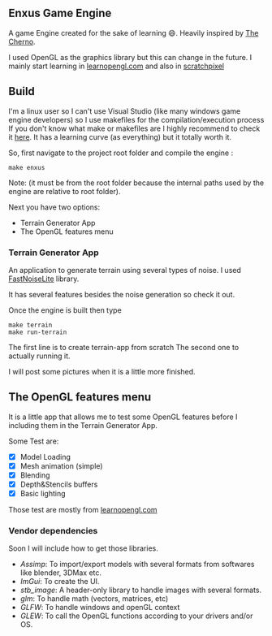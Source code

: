 ## Enxus Game Engine

A game Engine created for the sake of learning 😄. Heavily inspired by [The Cherno](https://www.youtube.com/@TheCherno). 

I used OpenGL as the graphics library but this can change in the future. I mainly start learning in [learnopengl.com](learnopengl.com) 
and also in [scratchpixel](https://www.scratchapixel.com/)

## Build
I'm a linux user so I can't use Visual Studio (like many windows game engine developers) so I use makefiles for the compilation/execution process
If you don't know what make or makefiles are I highly recommend to check it [here](https://makefiletutorial.com/). It has a learning curve (as everything) but it totally worth it. 

So, first navigate to the project root folder and compile the engine :

```
make enxus
```
Note: (it must be from the root folder because the internal paths used by the engine are relative to root folder).

Next you have two options: 
- Terrain Generator App
- The OpenGL features menu 


### Terrain Generator App

An application to generate terrain using several types of noise. I used [FastNoiseLite](https://github.com/Auburn/FastNoiseLite) library.

It has several features besides the noise generation so check it out.

Once the engine is built then type

```
make terrain
make run-terrain
```
The first line is to create terrain-app from scratch
The second one to actually running it.

I will post some pictures when it is a little more finished.


## The OpenGL features menu 
It is a little app that allows me to test some OpenGL features before I including them in the Terrain Generator App.

Some Test are:
- [x] Model Loading
- [x] Mesh animation (simple)
- [x] Blending
- [x] Depth&Stencils buffers
- [x] Basic lighting

Those test are mostly from [learnopengl.com](learnopengl.com)



### Vendor dependencies
Soon I will include how to get those libraries. 
- *Assimp*: To import/export models with several formats from softwares like blender, 3DMax etc.
- *ImGui*: To create the UI.
- *stb_image*: A header-only library to handle images with several formats.
- *glm*: To handle math (vectors, matrices, etc)
- *GLFW*: To handle windows and openGL context 
- *GLEW*: To call the OpenGL functions according to your drivers and/or OS.



